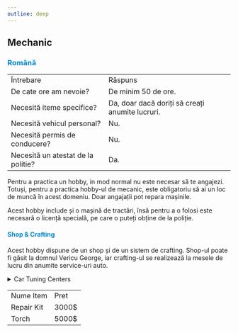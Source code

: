 ```yaml
---
outline: deep
---
```


## Mechanic

### <span style="color: #0088CC">Română</span>

<table>
    <tr>
        <td>Întrebare</td>
        <td>Răspuns</td>
    </tr>
    <tr>
        <td>De cate ore am nevoie?</td>
        <td>De minim 50 de ore.</td>
    </tr>
    <tr>
        <td>Necesită iteme specifice?</td>
        <td>Da, doar dacă doriți să creați anumite lucruri.</td>
    </tr>
    <tr>
        <td>Necesită vehicul personal?</td>
        <td>Nu.</td>
    </tr>
    <tr>
        <td>Necesită permis de conducere?</td>
        <td>Nu.</td>
    </tr>
    <tr>
        <td>Necesită un atestat de la politie?</td>
        <td>Da.</td>
    </tr>
</table>

Pentru a practica un hobby, in mod normal nu este necesar să te angajezi. Totuși, pentru a practica hobby-ul de mecanic, este obligatoriu să ai un loc de muncă în acest domeniu. Doar angajații pot repara mașinile.

Acest hobby include și o mașină de tractări, însă pentru a o folosi este necesară o licență specială, pe care o puteți obține de la poliție.

#### <span style="color: #0088CC">Shop & Crafting</span>
Acest hobby dispune de un shop și de un sistem de crafting. Shop-ul poate fi găsit la domnul Vericu George, iar crafting-ul se realizează la mesele de lucru din anumite service-uri auto.
<details>
  <summary>Car Tuning Centers</summary>
  <img src="https://v.b-zone.ro/images/wiki/car-tuning-locations.png" alt="Car Tuning Centers">
</details>

<table>
    <tr>
        <td>Nume Item</td>
        <td>Pret</td>
    </tr>
    <tr>
        <td>Repair Kit</td>
        <td>3000$</td>
    </tr>
    <tr>
        <td>Torch</td>
        <td>5000$</td>
    </tr>
</table>